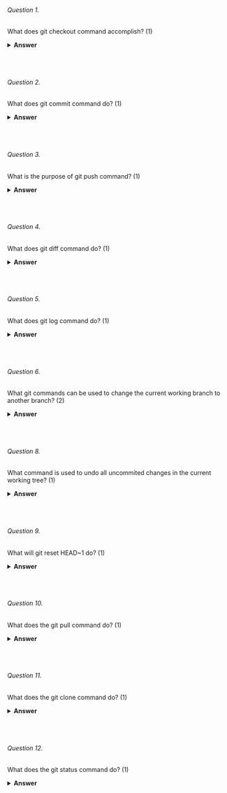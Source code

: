
###### Question 1.

What does git checkout command accomplish? (1)

<details><summary><b>Answer</b></summary>
<p>

Git checkout allows a user to navigate to a specific branch. All commits now are made to the checked out branch. Files in the working directory are updated to match the version stored in the checked out branch.

</p>
</details>

<br><br>

###### Question 2.

What does git commit command do? (1)

<details><summary><b>Answer</b></summary>
<p>

Git commit  creates a snapshot of the staged changes to a repository at a given point in time. You may add a commit message using the '-m' flag.

</p>
</details>

<br><br>

###### Question 3.

What is the purpose of git push command? (1)

<details><summary><b>Answer</b></summary>
<p>

Git push is used to push the changes committed in local repository to the mapped remote repository.

</p>
</details>

<br><br>

###### Question 4.

What does git diff command do? (1)

<details><summary><b>Answer</b></summary>
<p>

Git diff is used to show changes between 2 commits, a commit to the current working tree, etc

</p>
</details>

<br><br>

###### Question 5.

What does git log command do? (1)

<details><summary><b>Answer</b></summary>
<p>

Git log is used to show the commit logs

</p>
</details>

<br><br>

###### Question 6.

What git commands can be used to change the current working branch to another branch? (2)

<details><summary><b>Answer</b></summary>
<p>

1) git switch
2) git checkout

###### Question 7.

What command is used to find when a change was last made and who made the change to a particular line? (1)

Git blame

</p>
</details>

<br><br>

###### Question 8.

What command is used to undo all uncommited changes in the current working tree? (1)

<details><summary><b>Answer</b></summary>
<p>

Git stash

</p>
</details>

<br><br>

###### Question 9.

What will git reset HEAD~1 do? (1)

<details><summary><b>Answer</b></summary>
<p>

Undo the last commit and retain the changes made in last commit unstaged status.

</p>
</details>

<br><br>


###### Question 10.

What does the git pull command do? (1)
<details><summary><b>Answer</b></summary>
<p>

Git pull is used to fetch and merge changes on the remote server to your local working directory.

</p>
</details>

<br><br>

###### Question 11.

What does the git clone command do? (1)
<details><summary><b>Answer</b></summary>
<p>

The git clone command creates a local copy of a remote Git repository by downloading its files and history. It establishes a local Git repository and sets up a connection to the remote one, allowing you to work with the code and collaborate.

</p>
</details>

<br><br>

###### Question 12.

What does the git status command do? (1)
<details><summary><b>Answer</b></summary>
<p>

The git status command provides information about the current state of your local Git repository. It shows which files are modified, untracked, or staged for the next commit, helping you track the status of your project and manage changes.

</p>
</details>

<br><br>

